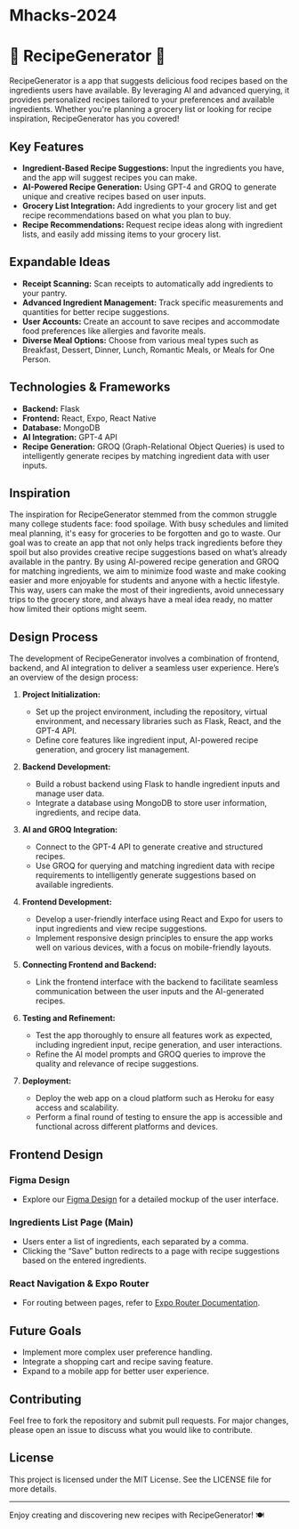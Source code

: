 # Mhacks-2024

# 🍲 RecipeGenerator 🍲

RecipeGenerator is a app that suggests delicious food recipes based on the ingredients users have available. By leveraging AI and advanced querying, it provides personalized recipes tailored to your preferences and available ingredients. Whether you're planning a grocery list or looking for recipe inspiration, RecipeGenerator has you covered!

## Key Features
- **Ingredient-Based Recipe Suggestions:** Input the ingredients you have, and the app will suggest recipes you can make.
- **AI-Powered Recipe Generation:** Using GPT-4 and GROQ to generate unique and creative recipes based on user inputs.
- **Grocery List Integration:** Add ingredients to your grocery list and get recipe recommendations based on what you plan to buy.
- **Recipe Recommendations:** Request recipe ideas along with ingredient lists, and easily add missing items to your grocery list.

## Expandable Ideas
- **Receipt Scanning:** Scan receipts to automatically add ingredients to your pantry.
- **Advanced Ingredient Management:** Track specific measurements and quantities for better recipe suggestions.
- **User Accounts:** Create an account to save recipes and accommodate food preferences like allergies and favorite meals.
- **Diverse Meal Options:** Choose from various meal types such as Breakfast, Dessert, Dinner, Lunch, Romantic Meals, or Meals for One Person.

## Technologies & Frameworks
- **Backend:** Flask
- **Frontend:** React, Expo, React Native
- **Database:** MongoDB
- **AI Integration:** GPT-4 API
- **Recipe Generation:** GROQ (Graph-Relational Object Queries) is used to intelligently generate recipes by matching ingredient data with user inputs.

## Inspiration

The inspiration for RecipeGenerator stemmed from the common struggle many college students face: food spoilage. With busy schedules and limited meal planning, it's easy for groceries to be forgotten and go to waste. Our goal was to create an app that not only helps track ingredients before they spoil but also provides creative recipe suggestions based on what’s already available in the pantry. By using AI-powered recipe generation and GROQ for matching ingredients, we aim to minimize food waste and make cooking easier and more enjoyable for students and anyone with a hectic lifestyle. This way, users can make the most of their ingredients, avoid unnecessary trips to the grocery store, and always have a meal idea ready, no matter how limited their options might seem.

## Design Process

The development of RecipeGenerator involves a combination of frontend, backend, and AI integration to deliver a seamless user experience. Here’s an overview of the design process:

1. **Project Initialization:**
   - Set up the project environment, including the repository, virtual environment, and necessary libraries such as Flask, React, and the GPT-4 API.
   - Define core features like ingredient input, AI-powered recipe generation, and grocery list management.

2. **Backend Development:**
   - Build a robust backend using Flask to handle ingredient inputs and manage user data.
   - Integrate a database using MongoDB to store user information, ingredients, and recipe data.

3. **AI and GROQ Integration:**
   - Connect to the GPT-4 API to generate creative and structured recipes.
   - Use GROQ for querying and matching ingredient data with recipe requirements to intelligently generate suggestions based on available ingredients.

4. **Frontend Development:**
   - Develop a user-friendly interface using React and Expo for users to input ingredients and view recipe suggestions.
   - Implement responsive design principles to ensure the app works well on various devices, with a focus on mobile-friendly layouts.

5. **Connecting Frontend and Backend:**
   - Link the frontend interface with the backend to facilitate seamless communication between the user inputs and the AI-generated recipes.

6. **Testing and Refinement:**
   - Test the app thoroughly to ensure all features work as expected, including ingredient input, recipe generation, and user interactions.
   - Refine the AI model prompts and GROQ queries to improve the quality and relevance of recipe suggestions.

7. **Deployment:**
   - Deploy the web app on a cloud platform such as Heroku for easy access and scalability.
   - Perform a final round of testing to ensure the app is accessible and functional across different platforms and devices.

## Frontend Design

### Figma Design
- Explore our [Figma Design](https://www.figma.com/design/pWNFldC9ix5EgPO57cD8j2/Untitled?node-id=0-1&t=Cbh6UZOloXIZazBj-1) for a detailed mockup of the user interface.

### Ingredients List Page (Main)
- Users enter a list of ingredients, each separated by a comma.
- Clicking the “Save” button redirects to a page with recipe suggestions based on the entered ingredients.

### React Navigation & Expo Router
- For routing between pages, refer to [Expo Router Documentation](https://docs.expo.dev/router/create-pages/).

## Future Goals
- Implement more complex user preference handling.
- Integrate a shopping cart and recipe saving feature.
- Expand to a mobile app for better user experience.

## Contributing
Feel free to fork the repository and submit pull requests. For major changes, please open an issue to discuss what you would like to contribute.

## License
This project is licensed under the MIT License. See the LICENSE file for more details.

---

Enjoy creating and discovering new recipes with RecipeGenerator! 🍽️
